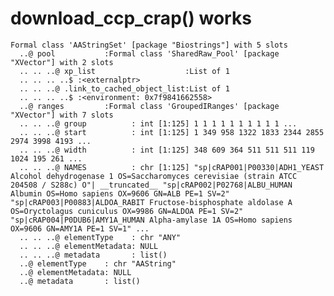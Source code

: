 # download_ccp_crap() works

    Formal class 'AAStringSet' [package "Biostrings"] with 5 slots
      ..@ pool           :Formal class 'SharedRaw_Pool' [package "XVector"] with 2 slots
      .. .. ..@ xp_list                    :List of 1
      .. .. .. ..$ :<externalptr> 
      .. .. ..@ .link_to_cached_object_list:List of 1
      .. .. .. ..$ :<environment: 0x7f9841662558> 
      ..@ ranges         :Formal class 'GroupedIRanges' [package "XVector"] with 7 slots
      .. .. ..@ group          : int [1:125] 1 1 1 1 1 1 1 1 1 1 ...
      .. .. ..@ start          : int [1:125] 1 349 958 1322 1833 2344 2855 2974 3998 4193 ...
      .. .. ..@ width          : int [1:125] 348 609 364 511 511 511 119 1024 195 261 ...
      .. .. ..@ NAMES          : chr [1:125] "sp|cRAP001|P00330|ADH1_YEAST Alcohol dehydrogenase 1 OS=Saccharomyces cerevisiae (strain ATCC 204508 / S288c) O"| __truncated__ "sp|cRAP002|P02768|ALBU_HUMAN Albumin OS=Homo sapiens OX=9606 GN=ALB PE=1 SV=2" "sp|cRAP003|P00883|ALDOA_RABIT Fructose-bisphosphate aldolase A OS=Oryctolagus cuniculus OX=9986 GN=ALDOA PE=1 SV=2" "sp|cRAP004|P0DUB6|AMY1A_HUMAN Alpha-amylase 1A OS=Homo sapiens OX=9606 GN=AMY1A PE=1 SV=1" ...
      .. .. ..@ elementType    : chr "ANY"
      .. .. ..@ elementMetadata: NULL
      .. .. ..@ metadata       : list()
      ..@ elementType    : chr "AAString"
      ..@ elementMetadata: NULL
      ..@ metadata       : list()

